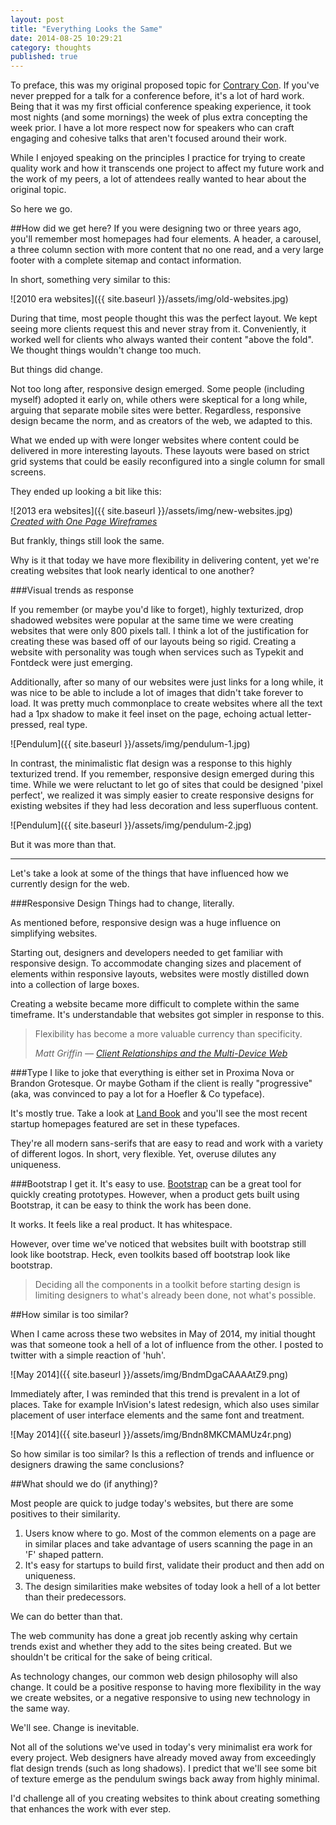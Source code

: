 ```yaml
---
layout: post
title: "Everything Looks the Same" 
date: 2014-08-25 10:29:21
category: thoughts
published: true
---
```


To preface, this was my original proposed topic for [Contrary Con](http://contrarycon.com). If you've never prepped for a talk for a conference before, it's a lot of hard work. Being that it was my first official conference speaking experience, it took most nights (and some mornings) the week of plus extra concepting the week prior. I have a lot more respect now for speakers who can craft engaging and cohesive talks that aren't focused around their work.

While I enjoyed speaking on the principles I practice for trying to create quality work and how it transcends one project to affect my future work and the work of my peers, a lot of attendees really wanted to hear about the original topic. 

So here we go.

##How did we get here?
If you were designing two or three years ago, you'll remember most homepages had four elements. A header, a carousel, a three column section with more content that no one read, and a very large footer with a complete sitemap and contact information.

In short, something very similar to this:

![2010 era websites]({{ site.baseurl }}/assets/img/old-websites.jpg)

During that time, most people thought this was the perfect layout. We kept seeing more clients request this and never stray from it. Conveniently, it worked well for clients who always wanted their content "above the fold". We thought things wouldn't change too much.

But things did change.

Not too long after, responsive design emerged. Some people (including myself) adopted it early on, while others were skeptical for a long while, arguing that separate mobile sites were better. Regardless, responsive design became the norm, and as creators of the web, we adapted to this.

What we ended up with were longer websites where content could be delivered in more interesting layouts. These layouts were based on strict grid systems that could be easily reconfigured into a single column for small screens.

They ended up looking a bit like this:

![2013 era websites]({{ site.baseurl }}/assets/img/new-websites.jpg)
<cite>[Created with One Page Wireframes](http://graphicburger.com/one-page-website-wireframes/)</cite>

But frankly, things still look the same. 

Why is it that today we have more flexibility in delivering content, yet we're creating websites that look nearly identical to one another?

###Visual trends as response

If you remember (or maybe you'd like to forget), highly texturized, drop shadowed websites were popular at the same time we were creating websites that were only 800 pixels tall. I think a lot of the justification for creating these was based off of our layouts being so rigid. Creating a website with personality was tough when services such as Typekit and Fontdeck were just emerging.

Additionally, after so many of our websites were just links for a long while, it was nice to be able to include a lot of images that didn't take forever to load. It was pretty much commonplace to create websites where all the text had a 1px shadow to make it feel inset on the page, echoing actual letter-pressed, real type.

![Pendulum]({{ site.baseurl }}/assets/img/pendulum-1.jpg)

In contrast, the minimalistic flat design was a response to this highly texturized trend.  If you remember, responsive design emerged during this time. While we were reluctant to let go of sites that could be designed 'pixel perfect', we realized it was simply easier to create responsive designs for existing websites if they had less decoration and less superfluous content.

![Pendulum]({{ site.baseurl }}/assets/img/pendulum-2.jpg)

But it was more than that.

---

Let's take a look at some of the things that have influenced how we currently design for the web.

###Responsive Design
Things had to change, literally. 

As mentioned before, responsive design was a huge influence on simplifying websites.

Starting out, designers and developers needed to get familiar with responsive design. To accommodate changing sizes and placement of elements within responsive layouts, websites were mostly distilled down into a collection of large boxes.

Creating a website became more difficult to complete within the same timeframe. It's understandable that websites got simpler in response to this.

>Flexibility has become a more valuable currency than specificity.
>
> <cite>Matt Griffin — [Client Relationships and the Multi-Device Web](http://alistapart.com/article/client-relationships-and-the-multi-device-web)</cite>

###Type
I like to joke that everything is either set in Proxima Nova or Brandon Grotesque. Or maybe Gotham if the client is really "progressive" (aka, was convinced to pay a lot for a Hoefler & Co typeface).

It's mostly true. Take a look at [Land Book](http://land-book.com/) and you'll see the most recent startup homepages featured are set in these typefaces.

They're all modern sans-serifs that are easy to read and work with a variety of different logos. In short, very flexible. Yet, overuse dilutes any uniqueness.

###Bootstrap
I get it. It's easy to use. [Bootstrap](http://getbootstrap.com/) can be a great tool for quickly creating prototypes. However, when a product gets built using Bootstrap, it can be easy to think the work has been done. 

It works. 
It feels like a real product. 
It has whitespace.

However, over time we've noticed that websites built with bootstrap still look like bootstrap. Heck, even toolkits based off bootstrap look like bootstrap.

>Deciding all the components in a toolkit before starting design is limiting designers to what's already been done, not what's possible.

##How similar is too similar?

When I came across these two websites in May of 2014, my initial thought was that someone took a hell of a lot of influence from the other. I posted to twitter with a simple reaction of 'huh'.

![May 2014]({{ site.baseurl }}/assets/img/BndmDgaCAAAAtZ9.png)

Immediately after, I was reminded that this trend is prevalent in a lot of places. Take for example InVision's latest redesign, which also uses similar placement of user interface elements and the same font and treatment.

![May 2014]({{ site.baseurl }}/assets/img/Bndn8MKCMAMUz4r.png)

So how similar is too similar? Is this a reflection of trends and influence or designers drawing the same conclusions?

##What should we do (if anything)?

Most people are quick to judge today's websites, but there are some positives to their similarity. 

1. Users know where to go. Most of the common elements on a page are in similar places and take advantage of users scanning the page in an 'F' shaped pattern. 
2. It's easy for startups to build first, validate their product and then add on uniqueness. 
3. The design similarities make websites of today look a hell of a lot better than their predecessors.

We can do better than that.

The web community has done a great job recently asking why certain trends exist and whether they add to the sites being created. But we shouldn't be critical for the sake of being critical.

As technology changes, our common web design philosophy will also change. It could be a positive response to having more flexibility in the way we create websites, or a negative responsive to using new technology in the same way. 

We'll see. Change is inevitable. 

Not all of the solutions we've used in today's very minimalist era work for every project. Web designers have already moved away from exceedingly flat design trends (such as long shadows). I predict that we'll see some bit of texture emerge as the pendulum swings back away from highly minimal. 

I'd challenge all of you creating websites to think about creating something that enhances the work with ever step.

